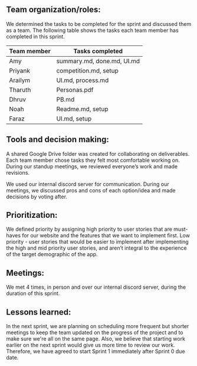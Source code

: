 ## Team organization/roles: 
We determined the tasks to be completed for the sprint and discussed them as a team. The following table shows the tasks each team member has completed in this sprint. 

Team member  | Tasks completed
------------  | ------------
Amy  | summary.md, done.md, UI.md
Priyank  | competition.md, setup
Arailym  | UI.md, process.md
Tharuth  | Personas.pdf
Dhruv | PB.md
Noah  | Readme.md, setup
Faraz| UI.md, setup

## Tools and decision making: 
A shared Google Drive folder was created for collaborating on deliverables. Each team member chose tasks they felt most comfortable working on. During our standup meetings, we reviewed everyone’s work and made revisions. 

We used our internal discord server for communication. During our meetings, we discussed pros and cons of each option/idea and made decisions by voting after.

## Prioritization: 
We defined priority by assigning high priority to user stories that are must-haves for our website and the features that we want to implement first. 
Low priority - user stories that would be easier to implement after implementing the high and mid priority user stories, and aren’t integral to the experience of the target demographic of the app.

## Meetings: 
We met 4 times, in person and over our internal discord server, during the duration of this sprint. 
	
## Lessons learned: 
In the next sprint, we are planning on scheduling more frequent but shorter meetings to keep the team updated on the progress of the project and to make sure we're all on the same page. Also, we believe that starting work earlier on the next sprint would give us more time to review our work. Therefore, we have agreed to start Sprint 1 immediately after Sprint 0 due date.    

